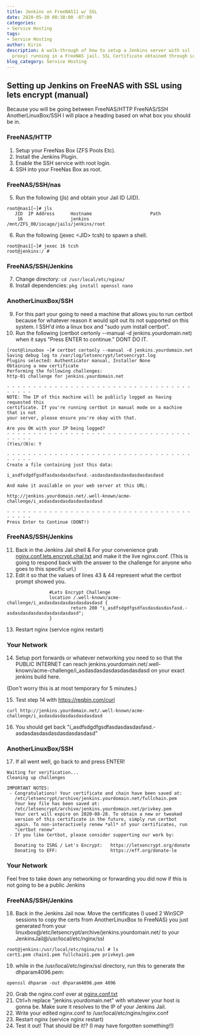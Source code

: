 ```yaml
---
title: Jenkins on FreeNAS11 w/ SSL
date: 2020-05-30 08:38:00 -07:00
categories:
- Service Hosting
tags:
- Service Hosting
author: Kirin
description: A walk-through of how to setup a Jenkins server with ssl (nginx reverse
  proxy) running in a FreeNAS jail. SSL Certificate obtained through LetsEncrypt.
blog_category: Service Hosting
---
```


## Setting up Jenkins on FreeNAS with SSL using lets encrypt (manual)

Because you will be going between FreeNAS/HTTP FreeNAS/SSH AnotherLinuxBox/SSH I will place a heading based on what box you should be in.

### FreeNAS/HTTP

1. Setup your FreeNas Box (ZFS Pools Etc).
2. Install the Jenkins Plugin.
3. Enable the SSH service with root login.
4. SSH into your FreeNas Box as root.

### FreeNAS/SSH/nas

5. Run the following (jls) and obtain your Jail ID (JID).
```
root@nas1[~]# jls
   JID  IP Address      Hostname                      Path
    16                  jenkins                       /mnt/ZFS_00/iocage/jails/jenkins/root
```
6. Run the following (jexec \<JID> tcsh) to spawn a shell.
```
root@nas1[~]# jexec 16 tcsh
root@jenkins:/ #
```

### FreeNAS/SSH/Jenkins

7. Change directory:
```cd /usr/local/etc/nginx/```
8. Install dependencies:
```pkg install openssl nano```

### AnotherLinuxBox/SSH

9. For this part your going to need a machine that allows you to run certbot because for whatever reason it would spit out its not supported on this system. I SSH'd into a linux box and "sudo yum install certbot".
10. Run the following (certbot certonly --manual -d jenkins.yourdomain.net) when it says "Press ENTER to continue." DONT DO IT.

```
[root@linuxbox ~]# certbot certonly --manual -d jenkins.yourdomain.net
Saving debug log to /var/log/letsencrypt/letsencrypt.log
Plugins selected: Authenticator manual, Installer None
Obtaining a new certificate
Performing the following challenges:
http-01 challenge for jenkins.yourdomain.net

- - - - - - - - - - - - - - - - - - - - - - - - - - - - - - - - - - - - - - - -
NOTE: The IP of this machine will be publicly logged as having requested this
certificate. If you're running certbot in manual mode on a machine that is not
your server, please ensure you're okay with that.

Are you OK with your IP being logged?
- - - - - - - - - - - - - - - - - - - - - - - - - - - - - - - - - - - - - - - -
(Y)es/(N)o: Y

- - - - - - - - - - - - - - - - - - - - - - - - - - - - - - - - - - - - - - - -
Create a file containing just this data:

i_asdfsdgdfgsdfasdasdasdasfasd.-asdasdasdasdasdasdasdasdasd

And make it available on your web server at this URL:

http://jenkins.yourdomain.net/.well-known/acme-challenge/i_asdasdasdasdasdasdasdasd

- - - - - - - - - - - - - - - - - - - - - - - - - - - - - - - - - - - - - - - -
Press Enter to Continue (DONT!)
```

### FreeNAS/SSH/Jenkins

11. Back in the Jenkins Jail shell & For your convenience grab [nginx.conf.lets.encrypt.chal.txt](/uploads/nginx.conf.lets.encrypt.chal.txt) and make it the live nginx.conf. (This is going to respond back with the answer to the challenge for anyone who goes to this specific url.)
12. Edit it so that the values of lines 43 & 44 represent what the certbot prompt showed you.
```
                #Lets Encrypt Challenge
                location /.well-known/acme-challenge/i_asdasdasdasdasdasdasdasd {
                        return 200 "i_asdfsdgdfgsdfasdasdasdasfasd.-asdasdasdasdasdasdasdasdasd";
                }
```
13. Restart nginx (service nginx restart)

### Your Network

14. Setup port forwards or whatever networking you need to so that the PUBLIC INTERNET can reach jenkins.yourdomain.net/.well-known/acme-challenge/i_asdasdasdasdasdasdasdasd on your exact jenkins build here.

(Don't worry this is at most temporary for 5 minutes.)

15. Test step 14 with https://reqbin.com/curl
```
curl http://jenkins.yourdomain.net/.well-known/acme-challenge/i_asdasdasdasdasdasdasdasd
```
16. You should get back "i_asdfsdgdfgsdfasdasdasdasfasd.-asdasdasdasdasdasdasdasdasd"

### AnotherLinuxBox/SSH

17. If all went well, go back to and press ENTER!

```
Waiting for verification...
Cleaning up challenges

IMPORTANT NOTES:
 - Congratulations! Your certificate and chain have been saved at:
   /etc/letsencrypt/archive/jenkins.yourdomain.net/fullchain.pem
   Your key file has been saved at:
   /etc/letsencrypt/archive/jenkins.yourdomain.net/privkey.pem
   Your cert will expire on 2020-08-28. To obtain a new or tweaked
   version of this certificate in the future, simply run certbot
   again. To non-interactively renew *all* of your certificates, run
   "certbot renew"
 - If you like Certbot, please consider supporting our work by:

   Donating to ISRG / Let's Encrypt:   https://letsencrypt.org/donate
   Donating to EFF:                    https://eff.org/donate-le
```

### Your Network

Feel free to take down any networking or forwarding you did now if this is not going to be a public Jenkins

### FreeNAS/SSH/Jenkins

18. Back in the Jenkins Jail now. Move the certificates (I used 2 WinSCP sessions to copy the certs from AnotherLinuxBox to FreeNAS) you just generated from your linuxbox@/etc/letsencrypt/archive/jenkins.yourdomain.net/ to your JenkinsJail@/usr/local/etc/nginx/ssl
```
root@jenkins:/usr/local/etc/nginx/ssl # ls
cert1.pem chain1.pem fullchain1.pem privkey1.pem
```
19. while in the /usr/local/etc/nginx/ssl directory, run this to generate the dhparam4096.pem:
```
openssl dhparam -out dhparam4096.pem 4096
```

20. Grab the nginx.conf over at [nginx.conf.txt](/uploads/nginx.conf.txt)
21. Ctrl+h replace "jenkins.yourdomain.net" with whatever your host is gonna be. Make sure it resolves to the IP of your Jenkins Jail.
22. Write your edited nginx.conf to /usr/local/etc/nginx/nginx.conf
23. Restart nginx (service nginx restart)
24. Test it out! That should be it!? (I may have forgotten something!!)






